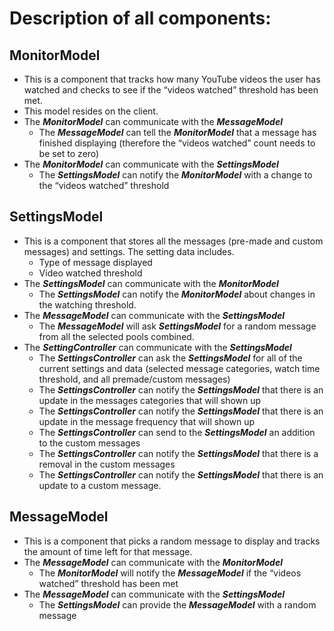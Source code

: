 # Description of all components:

## MonitorModel
- This is a component that tracks how many YouTube videos the user has watched and checks to see if the “videos watched” threshold has been met.
- This model resides on the client.
- The ***MonitorModel*** can communicate with the ***MessageModel***
    - The ***MessageModel*** can tell the ***MonitorModel*** that a message has finished displaying (therefore the “videos watched” count needs to be set to zero)
- The ***MonitorModel*** can communicate with the ***SettingsModel***
    - The ***SettingsModel*** can notify the ***MonitorModel*** with a change to the “videos watched” threshold

## SettingsModel
- This is a component that stores all the messages (pre-made and custom messages) and settings. The setting data includes.
    - Type of message displayed
    - Video watched threshold 
- The ***SettingsModel*** can communicate with the ***MonitorModel***
    - The ***SettingsModel*** can notify the ***MonitorModel*** about changes in the watching threshold.
- The ***MessageModel*** can communicate with the ***SettingsModel***
    - The ***MessageModel*** will ask ***SettingsModel*** for a random message from all the selected pools combined.
- The ***SettingController*** can communicate with the ***SettingsModel***
    - The ***SettingsController*** can ask the ***SettingsModel*** for all of the current settings and data (selected message categories, watch time threshold, and all premade/custom messages)
    - The ***SettingsController*** can notify the ***SettingsModel*** that there is an update in the messages categories that will shown up
    - The ***SettingsController*** can notify the ***SettingsModel*** that there is an update in the message frequency that will shown up
    - The ***SettingsController*** can send to the ***SettingsModel*** an addition to the custom messages
    - The ***SettingsController*** can notify the ***SettingsModel*** that there is a removal in the custom messages
    - The ***SettingsController*** can notify the ***SettingsModel*** that there is an update to a custom message.

## MessageModel
- This is a component that picks a random message to display and tracks the amount of time left for that message.
- The ***MessageModel*** can communicate with the ***MonitorModel***
    - The ***MonitorModel*** will notify the ***MessageModel*** if the “videos watched” threshold has been met
- The ***MessageModel*** can communicate with the ***SettingsModel***
    - The ***SettingsModel*** can provide the ***MessageModel*** with a random message
